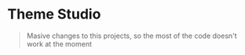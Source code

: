 # Theme Studio

> Masive changes to this projects, so the most of the code doesn't work at the moment
